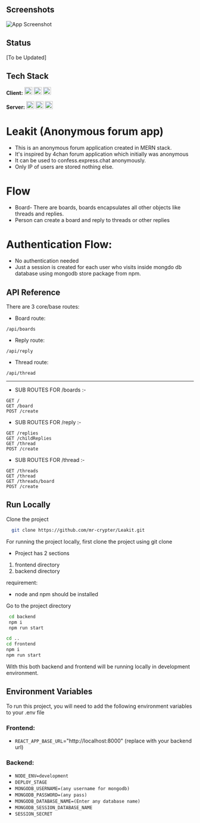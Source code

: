 ## Screenshots

![App Screenshot](https://drive.google.com/uc?export=view&id=1152Y8LbEatcQ_qr557lunyxjwleH9AFw)

## Status

[To be Updated]
## Tech Stack

**Client:** <a href="https://reactjs.org/" title="React"><img src="https://github.com/get-icon/geticon/raw/master/icons/react.svg" alt="React" width="21px" height="21px"></a>
<a href="https://redux.js.org/" title="Redux"><img src="https://github.com/get-icon/geticon/raw/master/icons/redux.svg" alt="Redux" width="21px" height="21px"></a>
<a href="https://tailwindcss.com/" title="Tailwind CSS"><img src="https://github.com/get-icon/geticon/raw/master/icons/tailwindcss-icon.svg" alt="Tailwind CSS" width="21px" height="21px"></a>

**Server:** <a href="https://nodejs.org/" title="Node.js"><img src="https://github.com/get-icon/geticon/raw/master/icons/nodejs-icon.svg" alt="Node.js" width="21px" height="21px"></a>
<a href="https://expressjs.com/" title="Express"><img src="https://github.com/get-icon/geticon/raw/master/icons/express.svg" alt="Express" width="21px" height="21px"></a>
<a href="https://mongodb.com/" title="Mongoose"><img src="https://github.com/get-icon/geticon/raw/master/icons/mongodb.svg" alt="Mongodb" width="21px" height="21px"></a>

# Leakit (Anonymous forum app)

- This is an anonymous forum application created in MERN stack.
- It's inspired by 4chan forum application which initially was anonymous
- It can be used to confess.express.chat anonymously.
- Only IP of users are stored nothing else.

# Flow

- Board- There are boards, boards encapsulates all other objects like threads and replies.
- Person can create a board and reply to threads or other replies

# Authentication Flow:

- No authentication needed
- Just a session is created for each user who visits inside mongdo db database using mongodb store package from npm.

## API Reference

There are 3 core/base routes:

- Board route:

```http
/api/boards
```

- Reply route:

```http
/api/reply
```

- Thread route:

```http
/api/thread
```

---

- SUB ROUTES FOR /boards :-

```http
GET /
GET /board
POST /create
```

- SUB ROUTES FOR /reply :-

```http
GET /replies
GET /childReplies
GET /thread
POST /create
```

- SUB ROUTES FOR /thread :-

```http
GET /threads
GET /thread
GET /threads/board
POST /create
```

## Run Locally

Clone the project

```bash
  git clone https://github.com/mr-crypter/Leakit.git
```
For running the project locally,
first clone the project using git clone

- Project has 2 sections

1. frontend directory
2. backend directory

requirement:

- node and npm should be installed

Go to the project directory

```bash
 cd backend
 npm i
 npm run start

cd ..
cd frontend
npm i
npm run start
```

With this both backend and frontend will be running locally in development environment.

## Environment Variables

To run this project, you will need to add the following environment variables to your .env file

### Frontend:

- `REACT_APP_BASE_URL`="http://localhost:8000" (replace with your backend url)

### Backend:

- `NODE_ENV=development`
- `DEPLOY_STAGE`
- `MONGODB_USERNAME=(any username for mongodb)`
- `MONGODB_PASSWORD=(any pass)`
- `MONGODB_DATABASE_NAME=(Enter any database name)`
- `MONGODB_SESSION_DATABASE_NAME`
- `SESSION_SECRET`
